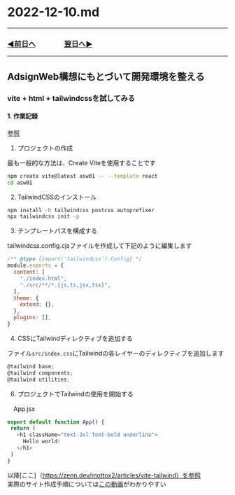 # 2022-12-10.md

---
### [◀️前日へ](https://github.com/yuasys/chatty-journal/blob/main/2022/12/2022-12-10.md)&emsp;&emsp;&emsp;&emsp;[翌日へ▶️](https://github.com/yuasys/chatty-journal/blob/main/2022/12/2022-12-12.md)
---

## AdsignWeb構想にもとづいて開発環境を整える

### vite + html + tailwindcssを試してみる


#### 1. 作業記録

[参照](https://tailwindcss.com/docs/guides/vite)

1. プロジェクトの作成

最も一般的な方法は、Create Viteを使用することです

```bash
npm create vite@latest asw01 -- --template react
cd asw01
```

2. TailwindCSSのインストール

```bash
npm install -D tailwindcss postcss autoprefixer
npx tailwindcss init -p
```
3. テンプレートパスを構成する

tailwindcss.config.cjsファイルを作成して下記のように編集します  

```javascript tailwindcss.config.cjs
/** @type {import('tailwindcss').Config} */
module.exports = {
  content: [
    "./index.html",
    "./src/**/*.{js,ts,jsx,tsx}",
  ],
  theme: {
    extend: {},
  },
  plugins: [],
}
```

4. CSSにTailwindディレクティブを追加する

ファイル`src/index.css`にTailwindの各レイヤーのディレクティブを追加します

```javascript
@tailwind base;
@tailwind components;
@tailwind utilities;
```

6. プロジェクトでTailwindの使用を開始する

　App.jsx
 
 ```javascript
 export default function App() {
  return (
    <h1 className="text-3xl font-bold underline">
      Hello world!
    </h1>
  )
}
 ```




以降[ここ]（https://zenn.dev/mottox2/articles/vite-tailwind）を参照  
実際のサイト作成手順については[この動画](https://youtu.be/82cN8zwDhbY?t=74)がわかりやすい  


